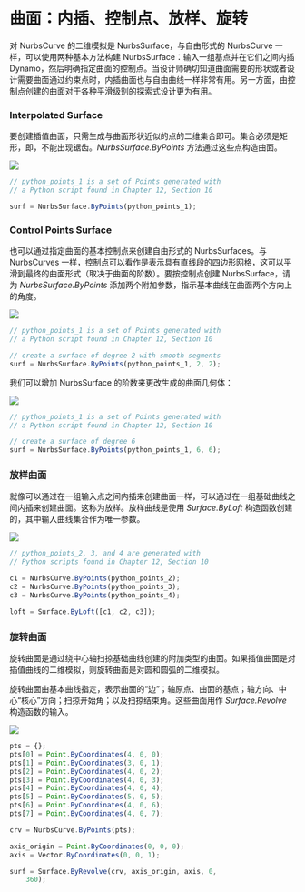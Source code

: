 # 曲面：内插、控制点、放样、旋转

对 NurbsCurve 的二维模拟是 NurbsSurface，与自由形式的 NurbsCurve 一样，可以使用两种基本方法构建 NurbsSurface：输入一组基点并在它们之间内插 Dynamo，然后明确指定曲面的控制点。当设计师确切知道曲面需要的形状或者设计需要曲面通过约束点时，内插曲面也与自由曲线一样非常有用。另一方面，由控制点创建的曲面对于各种平滑级别的探索式设计更为有用。

### Interpolated Surface

要创建插值曲面，只需生成与曲面形状近似的点的二维集合即可。集合必须是矩形，即，不能出现锯齿。_NurbsSurface.ByPoints_ 方法通过这些点构造曲面。

![](../images/8-2/6/Surfaces\_01.png)

```js
// python_points_1 is a set of Points generated with
// a Python script found in Chapter 12, Section 10

surf = NurbsSurface.ByPoints(python_points_1);
```

### Control Points Surface

也可以通过指定曲面的基本控制点来创建自由形式的 NurbsSurfaces。与 NurbsCurves 一样，控制点可以看作是表示具有直线段的四边形网格，这可以平滑到最终的曲面形式（取决于曲面的阶数）。要按控制点创建 NurbsSurface，请为 _NurbsSurface.ByPoints_ 添加两个附加参数，指示基本曲线在曲面两个方向上的角度。

![](../images/8-2/6/Surfaces\_02.png)

```js
// python_points_1 is a set of Points generated with
// a Python script found in Chapter 12, Section 10

// create a surface of degree 2 with smooth segments
surf = NurbsSurface.ByPoints(python_points_1, 2, 2);
```

我们可以增加 NurbsSurface 的阶数来更改生成的曲面几何体：

![](../images/8-2/6/Surfaces\_03.png)

```js
// python_points_1 is a set of Points generated with
// a Python script found in Chapter 12, Section 10

// create a surface of degree 6
surf = NurbsSurface.ByPoints(python_points_1, 6, 6);
```

### 放样曲面

就像可以通过在一组输入点之间内插来创建曲面一样，可以通过在一组基础曲线之间内插来创建曲面。这称为放样。放样曲线是使用 _Surface.ByLoft_ 构造函数创建的，其中输入曲线集合作为唯一参数。

![](../images/8-2/6/Surfaces\_04.png)

```js
// python_points_2, 3, and 4 are generated with
// Python scripts found in Chapter 12, Section 10

c1 = NurbsCurve.ByPoints(python_points_2);
c2 = NurbsCurve.ByPoints(python_points_3);
c3 = NurbsCurve.ByPoints(python_points_4);

loft = Surface.ByLoft([c1, c2, c3]);
```

### 旋转曲面

旋转曲面是通过绕中心轴扫掠基础曲线创建的附加类型的曲面。如果插值曲面是对插值曲线的二维模拟，则旋转曲面是对圆和圆弧的二维模拟。

旋转曲面由基本曲线指定，表示曲面的“边”；轴原点、曲面的基点；轴方向、中心“核心”方向；扫掠开始角；以及扫掠结束角。这些曲面用作 _Surface.Revolve_ 构造函数的输入。

![](../images/8-2/6/Surfaces\_05.png)

```js
pts = {};
pts[0] = Point.ByCoordinates(4, 0, 0);
pts[1] = Point.ByCoordinates(3, 0, 1);
pts[2] = Point.ByCoordinates(4, 0, 2);
pts[3] = Point.ByCoordinates(4, 0, 3);
pts[4] = Point.ByCoordinates(4, 0, 4);
pts[5] = Point.ByCoordinates(5, 0, 5);
pts[6] = Point.ByCoordinates(4, 0, 6);
pts[7] = Point.ByCoordinates(4, 0, 7);

crv = NurbsCurve.ByPoints(pts);

axis_origin = Point.ByCoordinates(0, 0, 0);
axis = Vector.ByCoordinates(0, 0, 1);

surf = Surface.ByRevolve(crv, axis_origin, axis, 0,
    360);
```
